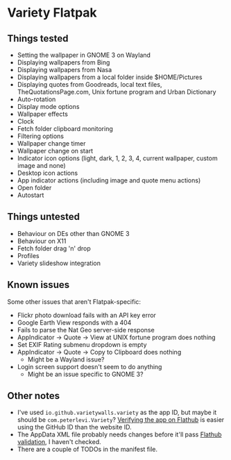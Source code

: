 # Variety Flatpak

## Things tested

- Setting the wallpaper in GNOME 3 on Wayland
- Displaying wallpapers from Bing
- Displaying wallpapers from Nasa
- Displaying wallpapers from a local folder inside $HOME/Pictures
- Displaying quotes from Goodreads, local text files, TheQuotationsPage.com, Unix fortune program and Urban Dictionary
- Auto-rotation
- Display mode options
- Wallpaper effects
- Clock
- Fetch folder clipboard monitoring
- Filtering options
- Wallpaper change timer
- Wallpaper change on start
- Indicator icon options (light, dark, 1, 2, 3, 4, current wallpaper, custom image and none)
- Desktop icon actions
- App indicator actions (including image and quote menu actions)
- Open folder
- Autostart

## Things untested

- Behaviour on DEs other than GNOME 3
- Behaviour on X11
- Fetch folder drag 'n' drop
- Profiles
- Variety slideshow integration

## Known issues

Some other issues that aren't Flatpak-specific:

- Flickr photo download fails with an API key error
- Google Earth View responds with a 404
- Fails to parse the Nat Geo server-side response
- AppIndicator -> Quote -> View at UNIX fortune program does nothing
- Set EXIF Rating submenu dropdown is empty
- AppIndicator -> Quote -> Copy to Clipboard does nothing
    - Might be a Wayland issue?
- Login screen support doesn't seem to do anything
    - Might be an issue specific to GNOME 3?

## Other notes

- I've used `io.github.varietywalls.variety` as the app ID, but maybe it should be `com.peterlevi.Variety`? [Verifying the app on Flathub](https://docs.flathub.org/docs/for-app-authors/verification/#im-publishing-an-app-on-flathub-how-do-i-get-it-verified) is easier using the GitHub ID than the website ID.
- The AppData XML file probably needs changes before it'll pass [Flathub validation](https://docs.flathub.org/docs/for-app-authors/metainfo-guidelines/), I haven't checked.
- There are a couple of TODOs in the manifest file.
